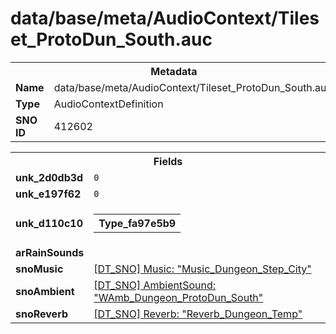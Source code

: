 <h1>data/base/meta/AudioContext/Tileset_ProtoDun_South.auc</h1><table><tr><th colspan="100%">Metadata</th></tr><tr><td><b>Name</b></td><td>data/base/meta/AudioContext/Tileset_ProtoDun_South.auc</td></tr><tr><td><b>Type</b></td><td>AudioContextDefinition</td></tr><tr><td><b>SNO ID</b></td><td>412602</td></tr></table>

<table><tr><th colspan="100%">Fields</th></tr><tr><td><b>unk_2d0db3d</b></td><td><code>0</code></td></tr><tr><td><b>unk_e197f62</b></td><td><code>0</code></td></tr><tr><td><b>unk_d110c10</b></td><td><table><tr><th colspan="100%">Type_fa97e5b9</th></tr></table>

</td></tr><tr><td><b>arRainSounds</b></td><td></td></tr><tr><td><b>snoMusic</b></td><td><a href="..\Music\Music_Dungeon_Step_City.mus.md">[DT_SNO] Music: "Music_Dungeon_Step_City"</a></td></tr><tr><td><b>snoAmbient</b></td><td><a href="..\AmbientSound\WAmb_Dungeon_ProtoDun_South.ams.md">[DT_SNO] AmbientSound: "WAmb_Dungeon_ProtoDun_South"</a></td></tr><tr><td><b>snoReverb</b></td><td><a href="..\Reverb\Reverb_Dungeon_Temp.rev.md">[DT_SNO] Reverb: "Reverb_Dungeon_Temp"</a></td></tr></table>

